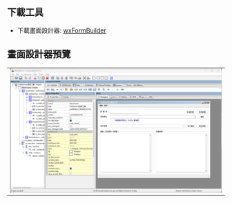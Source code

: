 
## 下載工具

- 下載畫面設計器: [wxFormBuilder](<https://github.com/wxFormBuilder/wxFormBuilder/releases>)


## 畫面設計器預覽

<table>
    <tr>
        <td><img src="../docs/webservice_tool_001.png"/></td>
    </tr>
</table>